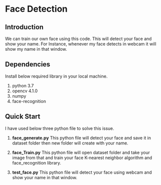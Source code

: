 # Face Detection

## Introduction
We can train our own face using this code. This will detect your face and show your name. For Instance, whenever my face detects in webcam it will show my name in that window.

## Dependencies

Install below required library in your local machine.

1) python 3.7
2) opencv 4.1.0
3) numpy 
4) face-recognition

## Quick Start
I have used below three python file to solve this issue.

1) **face_generate.py**
 This python file will detect your face and save it in dataset folder then new folder will create with your name.
 
2) **face_Train.py**
 This python file will open dataset folder and take your image from that and train your face K-nearest neighbor algorithm and     face_recognition library.
 
3) **test_face.py**
 This python file will detect your face using webcam and show your name in that window.
 
 
